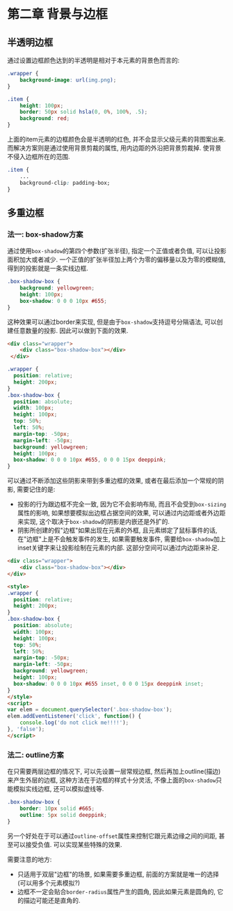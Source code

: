 # 第二章 背景与边框

## 半透明边框

通过设置边框颜色达到的半透明是相对于本元素的背景色而言的:

```css
.wrapper {
    background-image: url(img.png);
}

.item {
    height: 100px;
    border: 50px solid hsla(0, 0%, 100%, .5);
    background: red;
}
```

上面的item元素的边框颜色会是半透明的红色, 并不会显示父级元素的背图案出来. 而解决方案则是通过使用背景剪裁的属性, 用内边距的外沿把背景剪裁掉. 使背景不侵入边框所在的范围. 

```css
.item {
    ...
    background-clip: padding-box;
}
```

## 多重边框

### 法一: box-shadow方案

通过使用`box-shadow`的第四个参数(扩张半径), 指定一个正值或者负值, 可以让投影面积加大或者减少. 一个正值的扩张半径加上两个为零的偏移量以及为零的模糊值, 得到的投影就是一条实线边框.

```css
.box-shadow-box {
    background: yellowgreen;
    height: 100px;
    box-shadow: 0 0 0 10px #655;
}
```

这种效果可以通过border来实现, 但是由于`box-shadow`支持逗号分隔语法, 可以创建任意数量的投影. 因此可以做到下面的效果.

```html
<div class="wrapper">
    <div class="box-shadow-box"></div>
 </div>
```

```css
.wrapper {
  position: relative;
  height: 200px;
}
.box-shadow-box {
  position: absolute;
  width: 100px;
  height: 100px;
  top: 50%;
  left: 50%;
  margin-top: -50px;
  margin-left: -50px;
  background: yellowgreen;
  height: 100px;
  box-shadow: 0 0 0 10px #655, 0 0 0 15px deeppink;
}
```

可以通过不断添加这些阴影来带到多重边框的效果, 或者在最后添加一个常规的阴影, 需要记住的是:

- 投影的行为跟边框不完全一致, 因为它不会影响布局, 而且不会受到`box-sizing`属性的影响, 如果想要模拟出边框占据空间的效果, 可以通过内边距或者外边距来实现, 这个取决于`box-shadow`的阴影是内嵌还是外扩的.
- 阴影所创建的假"边框"如果出现在元素的外框, 且元素绑定了鼠标事件的话, 在"边框"上是不会触发事件的发生, 如果需要触发事件, 需要给`box-shadow`加上inset关键字来让投影绘制在元素的内部. 这部分空间可以通过内边距来补足.

```html
<div class="wrapper">
    <div class="box-shadow-box"></div>
</div>

<style>
.wrapper {
  position: relative;
  height: 200px;
}
.box-shadow-box {
  position: absolute;
  width: 100px;
  height: 100px;
  top: 50%;
  left: 50%;
  margin-top: -50px;
  margin-left: -50px;
  background: yellowgreen;
  height: 100px;
  box-shadow: 0 0 0 10px #655 inset, 0 0 0 15px deeppink inset;
}
</style>
<script>
var elem = document.querySelector('.box-shadow-box');
elem.addEventListener('click', function() {
    console.log('do not click me!!!!');
}, 'false');
</script>
```

### 法二: outline方案

在只需要两层边框的情况下, 可以先设置一层常规边框, 然后再加上outline(描边)来产生外层的边框, 这种方法在于边框的样式十分灵活, 不像上面的`box-shadow`只能模拟实线边框, 还可以模拟虚线等.

```css
.box-shadow-box {
    border: 10px solid #665;
    outline: 5px solid deeppink;
}
```

另一个好处在于可以通过`outline-offset`属性来控制它跟元素边缘之间的间距, 甚至可以接受负值. 可以实现某些特殊的效果.

需要注意的地方:

- 只适用于双层"边框"的场景, 如果需要多重边框, 前面的方案就是唯一的选择(可以用多个元素模拟?)
- 边框不一定会贴合`border-radius`属性产生的圆角, 因此如果元素是圆角的, 它的描边可能还是直角的. 
